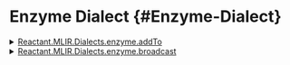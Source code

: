 


# Enzyme Dialect {#Enzyme-Dialect}
<details class='jldocstring custom-block' >
<summary><a id='Reactant.MLIR.Dialects.enzyme.addTo-Tuple{Vector{Reactant.MLIR.IR.Value}}' href='#Reactant.MLIR.Dialects.enzyme.addTo-Tuple{Vector{Reactant.MLIR.IR.Value}}'><span class="jlbinding">Reactant.MLIR.Dialects.enzyme.addTo</span></a> <Badge type="info" class="jlObjectType jlMethod" text="Method" /></summary>



`addTo`

TODO


<Badge type="info" class="source-link" text="source"><a href="https://github.com/EnzymeAD/Reactant.jl/blob/c1a1e1dc3b6985fead24f05e7d04139ed0a37df0/src/mlir/Dialects/Enzyme.jl#L16-L20" target="_blank" rel="noreferrer">source</a></Badge>

</details>

<details class='jldocstring custom-block' >
<summary><a id='Reactant.MLIR.Dialects.enzyme.broadcast-Tuple{Reactant.MLIR.IR.Value}' href='#Reactant.MLIR.Dialects.enzyme.broadcast-Tuple{Reactant.MLIR.IR.Value}'><span class="jlbinding">Reactant.MLIR.Dialects.enzyme.broadcast</span></a> <Badge type="info" class="jlObjectType jlMethod" text="Method" /></summary>



`broadcast`

Broadcast the operand by adding extra dimensions with sizes provided by the `shape` attribute to the front. For scalar operands, ranked tensor is created.

NOTE: Only works for scalar and _ranked_ tensor operands for now.


<Badge type="info" class="source-link" text="source"><a href="https://github.com/EnzymeAD/Reactant.jl/blob/c1a1e1dc3b6985fead24f05e7d04139ed0a37df0/src/mlir/Dialects/Enzyme.jl#L95-L102" target="_blank" rel="noreferrer">source</a></Badge>

</details>

